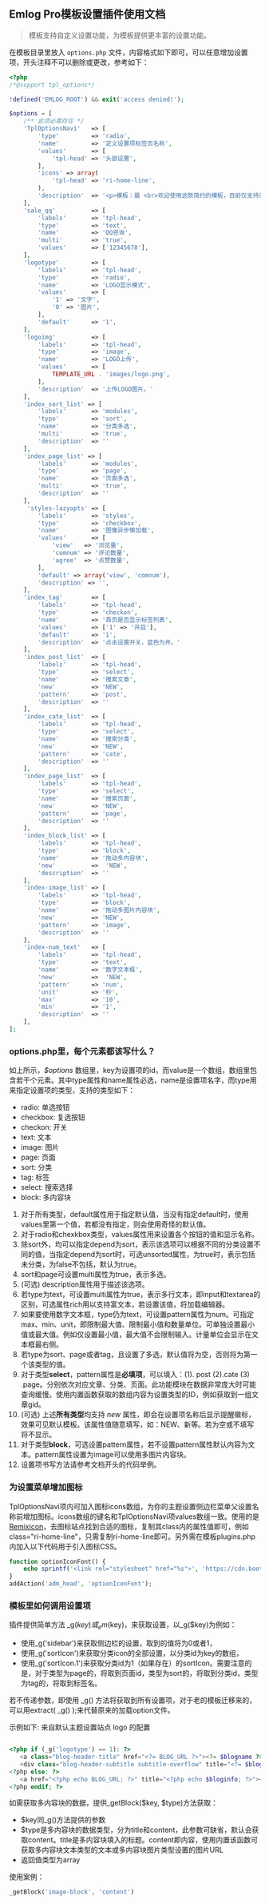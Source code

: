 ## Emlog Pro模板设置插件使用文档

> 模板支持自定义设置功能，为模板提供更丰富的设置功能。

在模板目录里放入 `options.php` 文件，内容格式如下即可，可以任意增加设置项，开头注释不可以删除或更改，参考如下：

```php
<?php
/*@support tpl_options*/

!defined('EMLOG_ROOT') && exit('access denied!');

$options = [
    /** 此项必需存在 */
    'TplOptionsNavi'   => [
        'type'         => 'radio',
        'name'         => '定义设置项标签页名称',
        'values'       => [
            'tpl-head' => '头部设置',
        ],
        'icons' => array(
            'tpl-head' => 'ri-home-line',
        ),
        'description'  => '<p>模板：晨 <br>欢迎使用这款简约的模板，目前仅支持设置头部logo</p>'
    ],
    'sale_qq'          => [
        'labels'       => 'tpl-head',
        'type'         => 'text',
        'name'         => 'QQ咨询',
      	'multi'        => 'true',
        'values'       => ['12345678'],
    ],
    'logotype'         => [
        'labels'       => 'tpl-head',
        'type'         => 'radio',
        'name'         => 'LOGO显示模式',
        'values'       => [
            '1' => '文字',
            '0' => '图片',
        ],
        'default'      => '1',
    ],
    'logoimg'          => [
        'labels'       => 'tpl-head',
        'type'         => 'image',
        'name'         => 'LOGO上传',
        'values'       => [
            TEMPLATE_URL . 'images/logo.png',
        ],
        'description'  => '上传LOGO图片。'
    ],
    'index_sort_list' => [
        'labels'       => 'modules',
        'type'         => 'sort',
        'name'         => '分类多选',
        'multi'        => 'true',
        'description'  => ''
    ],
    'index_page_list' => [
        'labels'       => 'modules',
        'type'         => 'page',
        'name'         => '页面多选',
        'multi'        => 'true',
        'description'  => ''
    ],
     'styles-lazyopts' => [
        'labels'       => 'styles',
        'type'         => 'checkbox',
        'name'         => '图像异步懒加载',
        'values'       => [
            'view'   => '浏览量',
            'comnum' => '评论数量',
            'agree'  => '点赞数量',
        ],
        'default' => array('view', 'comnum'),
        'description' => '',
    ],
    'index_tag'        => [
        'labels'       => 'tpl-head',
        'type'         => 'checkon',
        'name'         => '首页是否显示标签列表',
        'values'       => ['1' => '开启'],
        'default'      => '1',
        'description'  => '点击设置开关，蓝色为开。'
    ],
    'index_post_list'  => [
        'labels'       => 'tpl-head',
        'type'         => 'select',
        'name'         => '搜索文章',
        'new'          => 'NEW',
        'pattern'      => 'post',
        'description'  => ''
    ],
    'index_cate_list'  => [
        'labels'       => 'tpl-head',
        'type'         => 'select',
        'name'         => '搜索分类',
        'new'          => 'NEW',
        'pattern'      => 'cate',
        'description'  => ''
    ],
    'index_page_list'  => [
        'labels'       => 'tpl-head',
        'type'         => 'select',
        'name'         => '搜索页面',
        'new'          => 'NEW',
        'pattern'      => 'page',
        'description'  => ''
    ],
    'index_block_list' => [
        'labels'       => 'tpl-head',
        'type'         => 'block',
        'name'         => '拖动多内容块',
        'new'          =>  'NEW',
        'description'  => ''
    ],
    'index-image_list' => [
        'labels'       => 'tpl-head',
        'type'         => 'block',
        'name'         => '拖动多图片内容块',
        'new'          => 'NEW',
        'pattern'      => 'image',
        'description'  => ''
    ],
    'index-num_text'   => [
        'labels'       => 'tpl-head',
        'type'         => 'text',
        'name'         => '数字文本框',
        'new'          =>  'NEW',
        'pattern'      => 'num',
        'unit'         => '秒',
        'max'          => '10',
        'min'          => '1',
        'description'  => ''
    ],
];
```

### options.php里，每个元素都该写什么？

如上所示，*$options* 数组里，key为设置项的id，而value是一个数组，数组里包含若干个元素。其中type属性和name属性必选，name是设置项名字，而type用来指定设置项的类型，支持的类型如下：

- radio: 单选按钮
- checkbox: 复选按钮
- checkon: 开关
- text: 文本
- image: 图片
- page: 页面
- sort: 分类
- tag: 标签
- select: 搜索选择
- block: 多内容块

1. 对于所有类型，default属性用于指定默认值，当没有指定default时，使用values里第一个值，若都没有指定，则会使用奇怪的默认值。
2. 对于radio和chexkbox类型，values属性用来设置各个按钮的值和显示名称。
3. 除sort外，均可以指定depend为sort，表示该选项可以根据不同的分类设置不同的值，当指定depend为sort时，可选unsorted属性，为true时，表示包括未分类，为false不包括，默认为true。
4. sort和page可设置multi属性为true，表示多选。
5. (可选) description属性用于描述该选项。
6. 若type为text，可设置multi属性为true，表示多行文本，即input和textarea的区别，可选属性rich用以支持富文本，若设置该值，将加载编辑器。
7. 如果要使用数字文本框，type仍为text，可设置pattern属性为num。可指定max、min、unit，即限制最大值、限制最小值和数量单位。可单独设置最小值或最大值。例如仅设置最小值，最大值不会限制输入。计量单位会显示在文本框最右侧。
8. 若type为sort、page或者tag，且设置了多选，默认值将为空，否则将为第一个该类型的值。
9. 对于类型**select**，pattern属性是**必填项**，可以填入：(1). post  (2).cate  (3)
   .page。分别依次对应文章、分类、页面。此功能模块在数据非常庞大时可能查询缓慢。使用内置函数获取的数组内容为设置类型的ID，例如获取到一组文章gid。
10. (可选) 上述**所有类型**均支持 *new* 属性，即会在设置项名称后显示提醒徽标，效果可见默认模板。该属性值随意填写，如：NEW、新等。若为空或不填写将不显示。
11. 对于类型**block**，可选设置pattern属性，若不设置pattern属性默认内容为文本。pattern属性设置为image可以使用多图片内容块。
12. 设置项书写方法请参考文档开头的代码举例。


### 为设置菜单增加图标

TplOptionsNavi项内可加入图标icons数组，为你的主题设置侧边栏菜单父设置名称前增加图标。icons数组的键名和TplOptionsNavi项values数组一致。使用的是[Remixicon](https://remixicon.com/)，去图标站点找到合适的图标，复制其class内的属性值即可，例如class="ri-home-line"，只需复制ri-home-line即可。另外需在模板plugins.php内加入以下代码用于引入图标CSS。

```php
function optionIconFont() {
    echo sprintf('<link rel="stylesheet" href="%s">', 'https://cdn.bootcdn.net/ajax/libs/remixicon/3.5.0/remixicon.min.css?ver=' . Option::EMLOG_VERSION_TIMESTAMP);
}
addAction('adm_head', 'optionIconFont');
```

### 模板里如何调用设置项

插件提供简单方法  _g($key) 或 _em($key)，来获取设置，以_g($key)为例如：

- 使用_g('sidebar')来获取侧边栏的设置，取到的值将为0或者1，
- 使用_g('sortIcon')来获取分类icon的全部设置，以分类id为key的数组，
- 使用_g('sortIcon.1')来获取分类id为1（如果存在）的sortIcon。需要注意的是，对于类型为page的，将取到页面id，类型为sort的，将取到分类id，类型为tag的，将取到标签名。

若不传递参数，即使用 _g() 方法将获取到所有设置项，对于老的模板迁移来的，可以用extract( _g() );来代替原来的加载option文件。

示例如下: 来自默认主题设置站点 logo 的配置

```php

<?php if (_g('logotype') == 1): ?>
   <a class="blog-header-title" href="<?= BLOG_URL ?>"><?= $blogname ?></a>
   <div class="blog-header-subtitle subtitle-overflow" title="<?= $bloginfo ?>"><?= $bloginfo ?></div>
<?php else: ?>
   <a href="<?php echo BLOG_URL; ?>" title="<?php echo $bloginfo; ?>"><img src="<?php echo _g('logoimg'); ?>" alt="<?php echo $blogname; ?>"/></a>
<?php endif; ?>
```

如需获取多内容块的数据，提供_getBlock($key, $type)方法获取：

- $key同_g()方法提供的参数
- $type是多内容块的数据类型，分为title和content，此参数可缺省，默认会获取content。title是多内容块填入的标题。content即内容，使用内置该函数可获取多内容块文本类型的文本或多内容块图片类型设置的图片URL
- 返回值类型为array

使用案例：

```php
_getBlock('image-block', 'content')
```

